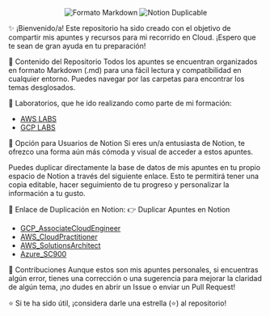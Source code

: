 <p align="center">
<img src="https://img.shields.io/badge/Formato-Markdown-blueviolet?style=for-the-badge" alt="Formato Markdown">
<img src="https://img.shields.io/badge/Notion-Duplicable-000000?style=for-the-badge&logo=notion" alt="Notion Duplicable">
</p>

✨ ¡Bienvenido/a!
Este repositorio ha sido creado con el objetivo de compartir mis apuntes y recursos para mi recorrido en Cloud. ¡Espero que te sean de gran ayuda en tu preparación!

📂 Contenido del Repositorio 
Todos los apuntes se encuentran organizados en formato Markdown (.md) para una fácil lectura y compatibilidad en cualquier entorno. Puedes navegar por las carpetas para encontrar los temas desglosados.

🧪 Laboratorios, que he ido realizando como parte de mi formación:
- [AWS LABS](https://github.com/JaigonzaDev/CloudComputing/blob/main/AWS/AWS_Labs/AWS%20LABS%20COMPLETED%2028e5bd7c8610803b9f3bd06b49a42095.md)
- [GCP LABS](https://github.com/JaigonzaDev/CloudComputing/blob/main/GCP/GCP_Labs/GCP%20LABS%201ce5bd7c861080aaaf95f1f4d1f0aa91.md)
  
🚀 Opción para Usuarios de Notion
Si eres un/a entusiasta de Notion, te ofrezco una forma aún más cómoda y visual de acceder a estos apuntes.

Puedes duplicar directamente la base de datos de mis apuntes en tu propio espacio de Notion a través del siguiente enlace. Esto te permitirá tener una copia editable, hacer seguimiento de tu progreso y personalizar la información a tu gusto.

🔗 Enlace de Duplicación en Notion:
👉 Duplicar Apuntes en Notion
- [GCP_AssociateCloudEngineer](https://lilac-raver-ad2.notion.site/Associate-Cloud-Engineer-28b5bd7c861080859b61fb06ffee0b10?source=copy_link)
- [AWS_CloudPractitioner](https://lilac-raver-ad2.notion.site/CLOUD-PRACTICIONER-28b5bd7c8610809694c6cb77bfa81f72?source=copy_link)
- [AWS_SolutionsArchitect](https://lilac-raver-ad2.notion.site/SOLUTIONS-ARCHITECT-28b5bd7c8610805fafa6d1710265be05?source=copy_link)
- [Azure_SC900](https://lilac-raver-ad2.notion.site/SC-900-28b5bd7c8610802aa604dc2e8fc3a518?source=copy_link)

💖 Contribuciones
Aunque estos son mis apuntes personales, si encuentras algún error, tienes una corrección o una sugerencia para mejorar la claridad de algún tema, ¡no dudes en abrir un Issue o enviar un Pull Request!



⭐️ Si te ha sido útil, ¡considera darle una estrella (⭐) al repositorio!
</p>
